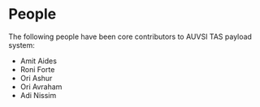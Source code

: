 # People

The following people have been core contributors to AUVSI TAS payload
system:

  * Amit Aides
  * Roni Forte
  * Ori Ashur
  * Ori Avraham
  * Adi Nissim
